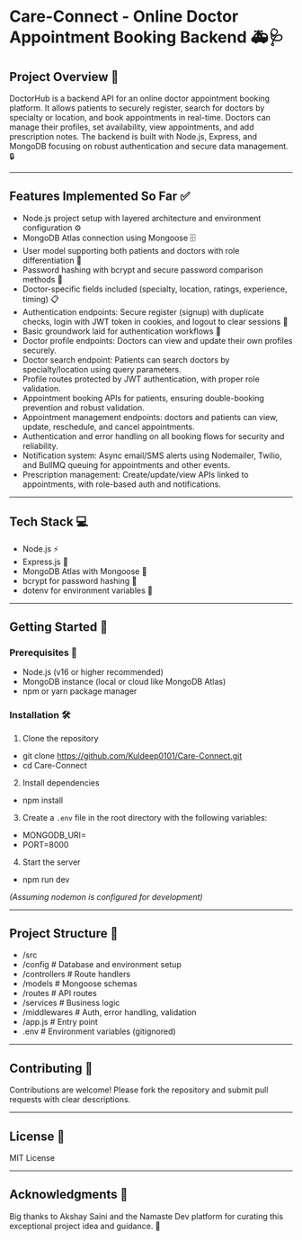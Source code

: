 # Care-Connect - Online Doctor Appointment Booking Backend 🚑🩺

## Project Overview 📝

DoctorHub is a backend API for an online doctor appointment booking platform. It allows patients to securely register, search for doctors by specialty or location, and book appointments in real-time. Doctors can manage their profiles, set availability, view appointments, and add prescription notes. The backend is built with Node.js, Express, and MongoDB focusing on robust authentication and secure data management. 🔒

---

## Features Implemented So Far ✅

- Node.js project setup with layered architecture and environment configuration ⚙️  
- MongoDB Atlas connection using Mongoose 🗄️  
- User model supporting both patients and doctors with role differentiation 👥  
- Password hashing with bcrypt and secure password comparison methods 🔐  
- Doctor-specific fields included (specialty, location, ratings, experience, timing) 📋 
- Authentication endpoints: Secure register (signup) with duplicate checks, login with JWT token in   cookies, and logout to clear sessions 🔑   
- Basic groundwork laid for authentication workflows 🔧
- Doctor profile endpoints: Doctors can view and update their own profiles securely.
- Doctor search endpoint: Patients can search doctors by specialty/location using query parameters.
- Profile routes protected by JWT authentication, with proper role validation.
- Appointment booking APIs for patients, ensuring double-booking prevention and robust validation.
- Appointment management endpoints: doctors and patients can view, update, reschedule, and cancel   appointments.
- Authentication and error handling on all booking flows for security and reliability.
- Notification system: Async email/SMS alerts using Nodemailer, Twilio, and BullMQ queuing for appointments and other events.
- Prescription management: Create/update/view APIs linked to appointments, with role-based auth and notifications.



---

## Tech Stack 💻

- Node.js ⚡  
- Express.js 🚀  
- MongoDB Atlas with Mongoose 🐘  
- bcrypt for password hashing 🔑  
- dotenv for environment variables 🌿

---

## Getting Started 🚀

### Prerequisites 🎯

- Node.js (v16 or higher recommended)  
- MongoDB instance (local or cloud like MongoDB Atlas)  
- npm or yarn package manager

### Installation 🛠️

1. Clone the repository  

- git clone https://github.com/Kuldeep0101/Care-Connect.git
- cd Care-Connect



2. Install dependencies  

- npm install

3. Create a `.env` file in the root directory with the following variables:  

- MONGODB_URI=
- PORT=8000


4. Start the server  

 - npm run dev


*(Assuming nodemon is configured for development)*

---

## Project Structure 📂

- /src
- /config # Database and environment setup
- /controllers # Route handlers
- /models # Mongoose schemas
- /routes # API routes
- /services # Business logic
- /middlewares # Auth, error handling, validation
- /app.js # Entry point
- .env # Environment variables (gitignored)


---

## Contributing 🤝

Contributions are welcome! Please fork the repository and submit pull requests with clear descriptions.

---

## License 📄

MIT License

---

## Acknowledgments 🙏

Big thanks to Akshay Saini and the Namaste Dev platform for curating this exceptional project idea and guidance. 🎉
